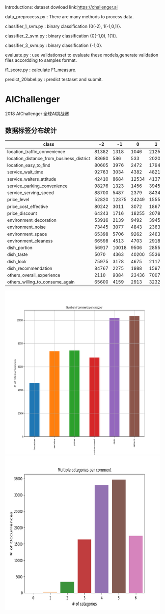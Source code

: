 Introductions:
dataset dowload link:https://challenger.ai

data_preprocess.py : There are many methods to process data.

classifier_1_svm.py : binary classification {0(-2), 1(-1,0,1)}.

classifier_2_svm.py : binary classification {0(-1,0), 1(1)}.

classifier_3_svm.py : binary classification {-1,0}.

evaluate.py : use validationset to evaluate these models,generate
validation files accordding to samples format.

f1_score.py : calculate F1_measure.

predict_20label.py : predict testaset and submit.

# AIChallenger
2018 AIChallenger 全球AI挑战赛

## 数据标签分布统计

|class|-2|-1|0|1|
|---|---|---|---|---|
|location_traffic_convenience|81382|1318|1046|21254|
|location_distance_from_business_district|83680|586|533|20201|
|location_easy_to_find|80605|3976|2472|17947|
|service_wait_time|92763|3034|4382|4821|
|service_waiters_attitude|42410|8684|12534|41372|
|service_parking_convenience|98276|1323|1456|3945|
|service_serving_speed|88700|5487|2379|8434|
|price_level|52820|12375|24249|15556|
|price_cost_effective|80242|3011|3072|18675|
|price_discount|64243|1716|18255|20786|
|environment_decoration|53916|2139|9492|39453|
|environment_noise|73445|3077|4843|23635|
|environment_space|65398|5706|9262|24634|
|environment_cleaness|66598|4513|4703|29186|
|dish_portion|56917|10018|9506|28559|
|dish_taste|5070|4363|40200|55367|
|dish_look|75975|3178|4675|21172|
|dish_recommendation|84767|2275|1988|15970|
|others_overall_experience|2110|9384|23436|70070|
|others_willing_to_consume_again|65600|4159|2913|32328|

<div align="center">
<img src="https://github.com/taotao033/ai_challenger2018_sentiment_analysis/blob/master/images/Figure_1_number_of_comments_per_category.png" width="800" height="532" align=center/>
<img src="https://github.com/taotao033/ai_challenger2018_sentiment_analysis/blob/master/images/Figure_2_Multiple_categories_per_comment.png" width="800" height="500" align=center/>
</div>
